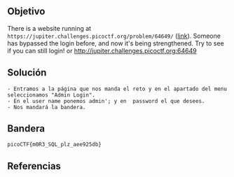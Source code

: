 ## Objetivo
There is a website running at `https://jupiter.challenges.picoctf.org/problem/64649/` ([link](https://jupiter.challenges.picoctf.org/problem/64649/)). Someone has bypassed the login before, and now it's being strengthened. Try to see if you can still login! or http://jupiter.challenges.picoctf.org:64649
## Solución
```
- Entramos a la página que nos manda el reto y en el apartado del menu seleccionamos "Admin Login".
- En el user name ponemos admin'; y en  password el que desees.
- Nos mandará la bandera.
```
## Bandera
```
picoCTF{m0R3_SQL_plz_aee925db}
```
## Referencias
